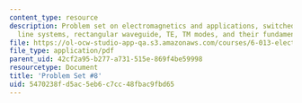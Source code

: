 ```yaml
---
content_type: resource
description: Problem set on electromagnetics and applications, switched transmission
  line systems, rectangular waveguide, TE, TM modes, and their fundamental shapes.
file: https://ol-ocw-studio-app-qa.s3.amazonaws.com/courses/6-013-electromagnetics-and-applications-fall-2005/5470238fd5ac5eb6c7cc48fbac9fbd65_ps8.pdf
file_type: application/pdf
parent_uid: 42cf2a95-b277-a731-515e-869f4be59998
resourcetype: Document
title: 'Problem Set #8'
uid: 5470238f-d5ac-5eb6-c7cc-48fbac9fbd65
---
```

